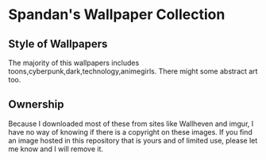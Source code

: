 # Spandan's Wallpaper Collection


## Style of Wallpapers

The majority of this wallpapers includes toons,cyberpunk,dark,technology,animegirls.
There might some abstract art too.

## Ownership

Because I downloaded most of these from sites like Wallheven and imgur, I have no way of
knowing if there is a copyright on these images. If you find an image hosted in this
repository that is yours and of limited use, please let me know and I will remove it.


